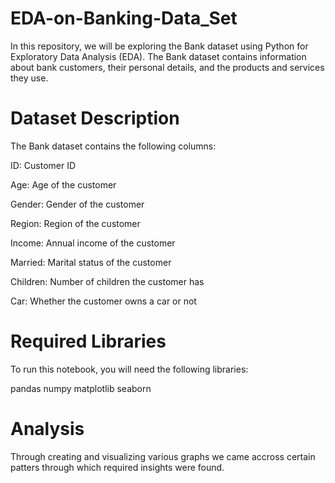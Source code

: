 # EDA-on-Banking-Data_Set
In this repository, we will be exploring the Bank dataset using Python for Exploratory Data Analysis (EDA). The Bank dataset contains information about bank customers, their personal details, and the products and services they use.

# Dataset Description
The Bank dataset contains the following columns:

ID: Customer ID

Age: Age of the customer

Gender: Gender of the customer

Region: Region of the customer

Income: Annual income of the customer

Married: Marital status of the customer

Children: Number of children the customer has

Car: Whether the customer owns a car or not

# Required Libraries
To run this notebook, you will need the following libraries:

pandas
numpy
matplotlib
seaborn

# Analysis
Through creating and visualizing various graphs we came accross certain patters through which required insights were found.

